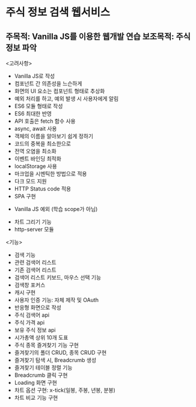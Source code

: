 주식 정보 검색 웹서비스
==
주목적: Vanilla JS를 이용한 웹개발 연습
보조목적: 주식 정보 파악
--

<고려사항>

- Vanilla JS로 작성
- 컴포넌트 간 의존성을 느슨하게
- 화면의 UI 요소는 컴포넌트 형태로 추상화
- 예외 처리를 하고, 예외 발생 시 사용자에게 알림
- ES6 모듈 형태로 작성
- ES6 최대한 반영
- API 호출은 fetch 함수 사용
- async, await 사용
- 객체의 이름을 알아보기 쉽게 정하기
- 코드의 중복을 최소한으로
- 전역 오염을 최소화
- 이벤트 바인딩 최적화
- localStorage 사용
- 마크업을 시멘틱한 방법으로 적용
- 다크 모드 지원
- HTTP Status code 적용
- SPA 구현

* Vanilla JS 예외 (학습 scope가 아님)
- 차트 그리기 기능
- http-server 모듈

<기능>

- 검색 기능
- 관련 검색어 리스트
- 기존 검색어 리스트
- 검색어 리스트 키보드, 마우스 선택 기능
- 검색창 포커스
- 캐시 구현
- 사용자 인증 기능: 자체 제작 및 OAuth
- 반응형 화면으로 작성
- 주식 검색어 api
- 주식 가격 api
- 보유 주식 정보 api
- 시가총액 상위 10개 도표
- 주식 종목 즐겨찾기 기능 구현
- 즐겨찾기의 폴더 CRUD, 종목 CRUD 구현
- 즐겨찾기 탐색 시, Breadcrumb 생성
- 즐겨찾기 테이블 정렬 기능
- Breadcrumb 클릭 구현
- Loading 화면 구현
- 차트 옵션 구현: x-tick(일봉, 주봉, 년봉, 분봉)
- 차트 비교 기능 구현
